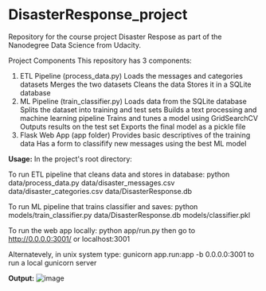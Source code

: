# DisasterResponse_project

Repository for the course project Disaster Respose as part of the Nanodegree Data Science from Udacity.

Project Components
This repository has 3 components:

1. ETL Pipeline (process_data.py)
  Loads the messages and categories datasets
  Merges the two datasets
  Cleans the data
  Stores it in a SQLite database
2. ML Pipeline (train_classifier.py)
  Loads data from the SQLite database
  Splits the dataset into training and test sets
  Builds a text processing and machine learning pipeline
  Trains and tunes a model using GridSearchCV
  Outputs results on the test set
  Exports the final model as a pickle file
3. Flask Web App (app folder)
  Provides basic descriptives of the training data
  Has a form to classifify new messages using the best ML model

**Usage:**
In the project's root directory:

To run ETL pipeline that cleans data and stores in database:
python data/process_data.py data/disaster_messages.csv data/disaster_categories.csv data/DisasterResponse.db

To run ML pipeline that trains classifier and saves:
python models/train_classifier.py data/DisasterResponse.db models/classifier.pkl

To run the web app locally:
python app/run.py then go to http://0.0.0.0:3001/ or localhost:3001

Alternatevely, in unix system type: gunicorn app.run:app -b 0.0.0.0:3001 to run a local gunicorn server

**Output:**
![image](https://github.com/CarmenElenaIlie/DisasterResponse_project/assets/144029233/47370b66-cc48-45e9-8ba4-9a7a26b9fa17)



